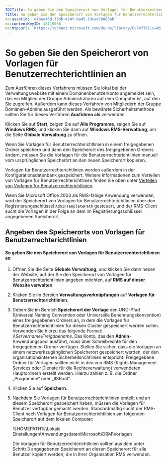 ```yaml
---
TOCTitle: So geben Sie den Speicherort von Vorlagen für Benutzerrechterichtlinien an
Title: So geben Sie den Speicherort von Vorlagen für Benutzerrechterichtlinien an
ms:assetid: 'e1bee46d-33db-424f-ba45-1dcedcb883ab'
ms:contentKeyID: 18119058
ms:mtpsurl: 'https://technet.microsoft.com/de-de/library/Cc747781(v=WS.10)'
---
```


So geben Sie den Speicherort von Vorlagen für Benutzerrechterichtlinien an
==========================================================================

Zum Ausführen dieses Verfahrens müssen Sie lokal bei der Verwaltungswebsite mit einem Domänenbenutzerkonto angemeldet sein, das ein Mitglied der Gruppe Administratoren auf dem Computer ist, auf den Sie zugreifen. Außerdem kann dieses Verfahren von Mitgliedern der Gruppe Domänen-Admins ausgeführt werden. Als bewährte Sicherheitsmethode sollten Sie für dieses Verfahren **Ausführen als** verwenden.

Klicken Sie auf **Start**, zeigen Sie auf **Alle Programme**, zeigen Sie auf **Windows RMS**, und klicken Sie dann auf **Windows RMS-Verwaltung**, um die Seite **Globale Verwaltung** zu öffnen.

Wenn Sie Vorlagen für Benutzerrechterichtlinien in einem freigegebenen Ordner speichern und dann den Speicherort des freigegebenen Ordners ändern, müssen Sie die Vorlagen für die Benutzerrechterichtlinien manuell vom ursprünglichen Speicherort an den neuen Speicherort kopieren.

Vorlagen für Benutzerrechterichtlinien werden außerdem in der Konfigurationsdatenbank gespeichert. Weitere Informationen zum Verteilen von Vorlagen für Benutzerrechterichtlinien finden Sie oben unter [Verteilen von Vorlagen für Benutzerrechterichtlinien](https://technet.microsoft.com/ae6fa26f-d744-4ac9-9eb1-728ffab87bfe).

Wenn Sie Microsoft Office 2003 als RMS-fähige Anwendung verwenden, wird der Speicherort von Vorlagen für Benutzerrechterichtlinien über den Registrierungsschlüssel `AdminTemplatePath` gesteuert, und der RMS-Client sucht die Vorlagen in der Folge an dem im Registrierungsschlüssel angegebenen Speicherort.

Angeben des Speicherorts von Vorlagen für Benutzerrechterichtlinien
-------------------------------------------------------------------

#### So geben Sie den Speicherort von Vorlagen für Benutzerrechterichtlinien an

1.  Öffnen Sie die Seite **Globale Verwaltung**, und klicken Sie dann neben der Website, auf der Sie den Speicherort von Vorlagen für Benutzerrechterichtlinien angeben möchten, auf **RMS auf dieser Website verwalten**.

2.  Klicken Sie im Bereich **Verwaltungsverknüpfungen** auf **Vorlagen für Benutzerrechterichtlinien**.

3.  Geben Sie im Bereich **Speicherort der Vorlage** den UNC-Pfad (Universal Naming Convention oder Universelle Benennungskonvention) eines freigegebenen Ordners an, in dem die Vorlagen für Benutzerrechterichtlinien für diesen Cluster gespeichert werden sollen. Verwenden Sie hierzu das folgende Format: \\\\*Servername*\\*Freigabename*. Das Konto, das den **Admin**-Anwendungspool ausführt, muss über Schreibrechte für den freigegebenen Ordner verfügen. Stellen Sie sicher, dass die Vorlagen an einem netzwerkzugänglichen Speicherort gespeichert werden, der den organisationsinternen Sicherheitsrichtlinien entspricht. Freigegebene Ordner für Vorlagen sollten nicht in den von RMS (Rights Management Services oder Dienste für die Rechteverwaltung) verwendeten Hauptordnern erstellt werden. Hierzu zählen z. B. die Ordner „Programme“ oder „IISRoot“.

4.  Klicken Sie auf **Speichern**.

5.  Nachdem Sie Vorlagen für Benutzerrechterichtlinien erstellt und an diesem Speicherort gespeichert haben, müssen die Vorlagen für Benutzer verfügbar gemacht werden. Standardmäßig sucht der RMS-Client nach Vorlagen für Benutzerrechterichtlinien am folgenden Speicherort auf dem lokalen Computer:

    %HOMEPATH%\\Lokale Einstellungen\\Anwendungsdaten\\Microsoft\\DRM\\Vorlagen

    Die Vorlagen für Benutzerrechterichtlinien sollten aus dem unter Schritt 3 angegebenen Speicherort an diesen Speicherort für alle Benutzer kopiert werden, die in Ihrer Organisation RMS verwenden.